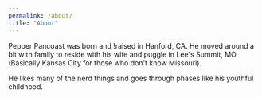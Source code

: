 ```yaml
---
permalink: /about/
title: "About"
---
```


Pepper Pancoast was born and !raised in Hanford, CA.  He moved around a bit with family to reside with his wife and puggle in Lee's Summit, MO (Basically Kansas City for those who don't know Missouri).

He likes many of the nerd things and goes through phases like his youthful childhood.